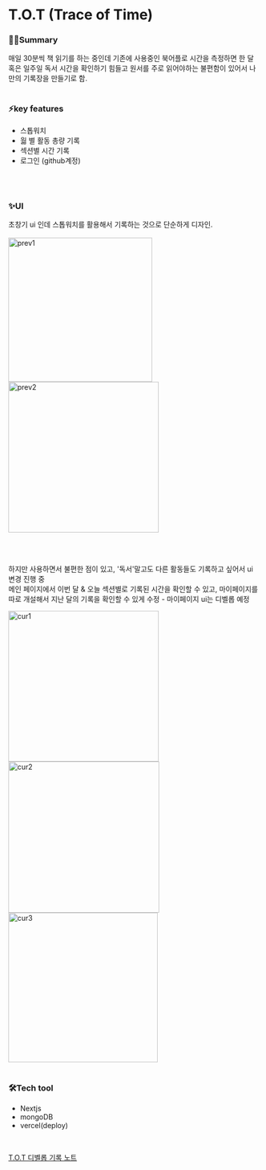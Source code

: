 
# T.O.T (Trace of Time)

### ✍🏻Summary
매일 30분씩 책 읽기를 하는 중인데 기존에 사용중인 북어플로 시간을 측정하면 한 달 혹은 일주일 독서 시간을 확인하기 힘들고 원서를 주로 읽어야하는 불편함이 있어서 나만의 기록장을 만들기로 함.
<br/>
<br/>

### ⚡️key features
- 스톱워치
- 웗 별 활동 총량 기록
- 섹션별 시간 기록
- 로그인 (github계정)
<br/>
<br/>

### ✨UI
초창기 ui 인데 스톱워치를 활용해서 기록하는 것으로 단순하게 디자인. <br/>
<br/>
<span><img src="https://img1.daumcdn.net/thumb/R1280x0/?scode=mtistory2&fname=https%3A%2F%2Fblog.kakaocdn.net%2Fdn%2FduTUkE%2FbtsDApVHZm2%2FYDoK9ytTO57oYSBk7IoF1K%2Fimg.png" alt="prev1" width="287"/>
</span>
<span><img src="https://img1.daumcdn.net/thumb/R1280x0/?scode=mtistory2&fname=https%3A%2F%2Fblog.kakaocdn.net%2Fdn%2FcT94uH%2FbtsDD3w4xE2%2FJTzrEOYnjj1LGCuenXgcnK%2Fimg.png" alt="prev2" width="300"/></span>

<br/>
<br/>

하지만 사용하면서 불편한 점이 있고, '독서'말고도 다른 활동들도 기록하고 싶어서 ui 변경 진행 중 <br/>
메인 페이지에서 이번 달 & 오늘 섹션별로 기록된 시간을 확인할 수 있고, 마이페이지를 따로 개설해서 지난 달의 기록을 확인할 수 있게 수정 - 
마이페이지 ui는 디벨롭 예정
<br/>

<span><img src="https://img1.daumcdn.net/thumb/R1280x0/?scode=mtistory2&fname=https%3A%2F%2Fblog.kakaocdn.net%2Fdn%2FmmL6E%2FbtsE0klejwU%2FdSa6tLWb8ZVVeTWRJ9KWYK%2Fimg.png" alt="cur1" width="300"/></span>
<span><img src="https://img1.daumcdn.net/thumb/R1280x0/?scode=mtistory2&fname=https%3A%2F%2Fblog.kakaocdn.net%2Fdn%2Fbi0f7q%2FbtsE3qFfeIe%2FTvHOCUNl0s1C5PLPYzJcnK%2Fimg.png" alt="cur2" width="301"/></span>
<span><img src="https://img1.daumcdn.net/thumb/R1280x0/?scode=mtistory2&fname=https%3A%2F%2Fblog.kakaocdn.net%2Fdn%2FdwEYrp%2FbtsEZl54ZsK%2FizMMkBDeKDOoUqMmhfsF9K%2Fimg.png" alt="cur3" width="298"/></span>
<br/>
<br/>

### 🛠️Tech tool
- Nextjs
- mongoDB
- vercel(deploy)
<br/>

[T.O.T 디벨롭 기록 노트](https://minproject.notion.site/T-O-T-Trace-Of-Time-65ac966964b4441085847317cb9d6b49?pvs=4)